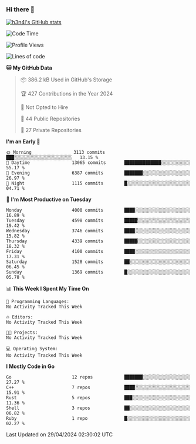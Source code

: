 ### Hi there 👋

[![h3n4l's GitHub stats](https://github-readme-stats.vercel.app/api?username=h3n4l&count_private=true&show_icons=true&theme=radical)](https://github.com/h3n4l/github-readme-stats)

<!--START_SECTION:waka-->
![Code Time](http://img.shields.io/badge/Code%20Time-1%2C866%20hrs%2044%20mins-blue)

![Profile Views](http://img.shields.io/badge/Profile%20Views-0-blue)

![Lines of code](https://img.shields.io/badge/From%20Hello%20World%20I%27ve%20Written-8.6%20million%20lines%20of%20code-blue)

**🐱 My GitHub Data** 

> 📦 386.2 kB Used in GitHub's Storage 
 > 
> 🏆 427 Contributions in the Year 2024
 > 
> 🚫 Not Opted to Hire
 > 
> 📜 44 Public Repositories 
 > 
> 🔑 27 Private Repositories 
 > 
**I'm an Early 🐤** 

```text
🌞 Morning                3113 commits        ███░░░░░░░░░░░░░░░░░░░░░░   13.15 % 
🌆 Daytime                13065 commits       ██████████████░░░░░░░░░░░   55.17 % 
🌃 Evening                6387 commits        ███████░░░░░░░░░░░░░░░░░░   26.97 % 
🌙 Night                  1115 commits        █░░░░░░░░░░░░░░░░░░░░░░░░   04.71 % 
```
📅 **I'm Most Productive on Tuesday** 

```text
Monday                   4000 commits        ████░░░░░░░░░░░░░░░░░░░░░   16.89 % 
Tuesday                  4598 commits        █████░░░░░░░░░░░░░░░░░░░░   19.42 % 
Wednesday                3746 commits        ████░░░░░░░░░░░░░░░░░░░░░   15.82 % 
Thursday                 4339 commits        █████░░░░░░░░░░░░░░░░░░░░   18.32 % 
Friday                   4100 commits        ████░░░░░░░░░░░░░░░░░░░░░   17.31 % 
Saturday                 1528 commits        ██░░░░░░░░░░░░░░░░░░░░░░░   06.45 % 
Sunday                   1369 commits        █░░░░░░░░░░░░░░░░░░░░░░░░   05.78 % 
```


📊 **This Week I Spent My Time On** 

```text
💬 Programming Languages: 
No Activity Tracked This Week

🔥 Editors: 
No Activity Tracked This Week

🐱‍💻 Projects: 
No Activity Tracked This Week

💻 Operating System: 
No Activity Tracked This Week
```

**I Mostly Code in Go** 

```text
Go                       12 repos            ███████░░░░░░░░░░░░░░░░░░   27.27 % 
C++                      7 repos             ████░░░░░░░░░░░░░░░░░░░░░   15.91 % 
Rust                     5 repos             ███░░░░░░░░░░░░░░░░░░░░░░   11.36 % 
Shell                    3 repos             ██░░░░░░░░░░░░░░░░░░░░░░░   06.82 % 
Ruby                     1 repo              █░░░░░░░░░░░░░░░░░░░░░░░░   02.27 % 
```




 Last Updated on 29/04/2024 02:30:02 UTC
<!--END_SECTION:waka-->


